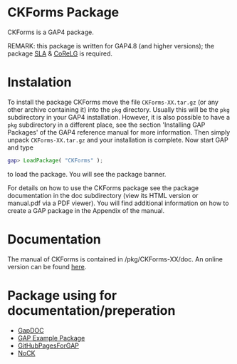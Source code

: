 # CKForms Package

CKForms is a GAP4 package. 

REMARK: this package is written for GAP4.8 (and higher versions); the package [SLA](http://www.science.unitn.it/~degraaf/sla.html) & [CoReLG](http://users.monash.edu/~heikod/corelg/) is required.


# Instalation

To install the package CKForms move the file `CKForms-XX.tar.gz` (or any other archive containing it) into the `pkg` directory.
Usually this will be the `pkg` subdirectory in your GAP4 installation. However, it is also possible to have a `pkg` subdirectory in a different place, see the section 'Installing GAP Packages' of the GAP4 reference manual for more information. Then simply unpack `CKForms-XX.tar.gz` and your installation is complete.
Now start GAP and type
```gap
gap> LoadPackage( "CKForms" );
```
to load the package. You will see the package banner.

For details on how to use the CKForms package see the package documentation in the doc subdirectory (view its HTML version or manual.pdf via a PDF viewer). You will find additional information on how to create a GAP package in the Appendix of the manual.

# Documentation

The manual of CKForms is contained in /pkg/CKForms-XX/doc. An online version can be found [here](https://pjastr.github.io/CKForms/doc/chap0.html).

# Package using for documentation/preperation

* [GapDOC](http://www.math.rwth-aachen.de/~Frank.Luebeck/GAPDoc/index.html)
* [GAP Example Package](http://gap-packages.github.io/example/)
* [GitHubPagesForGAP](https://github.com/gap-system/GitHubPagesForGAP)
* [NoCK](https://pjastr.github.io/NoCK/)
